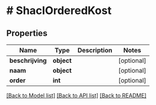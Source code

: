 # # ShaclOrderedKost

## Properties

Name | Type | Description | Notes
------------ | ------------- | ------------- | -------------
**beschrijving** | **object** |  | [optional]
**naam** | **object** |  | [optional]
**order** | **int** |  | [optional]

[[Back to Model list]](../../README.md#models) [[Back to API list]](../../README.md#endpoints) [[Back to README]](../../README.md)
